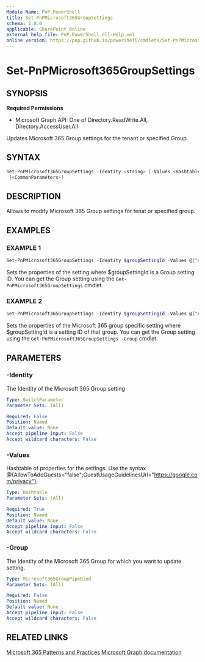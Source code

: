 ```yaml
---
Module Name: PnP.PowerShell
title: Set-PnPMicrosoft365GroupSettings
schema: 2.0.0
applicable: SharePoint Online
external help file: PnP.PowerShell.dll-Help.xml
online version: https://pnp.github.io/powershell/cmdlets/Set-PnPMicrosoft365GroupSettings.html
---
```

 
# Set-PnPMicrosoft365GroupSettings

## SYNOPSIS

**Required Permissions**

  * Microsoft Graph API: One of Directory.ReadWrite.All, Directory.AccessUser.All

Updates Microsoft 365 Group settings for the tenant or specified Group.

## SYNTAX

```powershell
Set-PnPMicrosoft365GroupSettings -Identity <string> [-Values <Hashtable>] [-Group <Microsoft365GroupPipeBind>]
 [<CommonParameters>]
```

## DESCRIPTION

Allows to modify Microsoft 365 Group settings for tenat or specified group.

## EXAMPLES

### EXAMPLE 1
```powershell
Set-PnPMicrosoft365GroupSettings -Identity $groupSettingId -Values @{"AllowToAddGuests"="true"}
```

Sets the properties of the setting where $groupSettingId is a Group setting ID. You can get the Group setting using the `Get-PnPMicrosoft365GroupSettings` cmdlet.

### EXAMPLE 2
```powershell
Set-PnPMicrosoft365GroupSettings -Identity $groupSettingId -Values @{"AllowToAddGuests"="true"} -Group $groupId
```

Sets the properties of the Microsoft 365 group specific setting where $groupSettingId is a setting ID of that group. You can get the Group setting using the `Get-PnPMicrosoft365GroupSettings -Group` cmdlet.

## PARAMETERS

### -Identity
The Identity of the Microsoft 365 Group setting

```yaml
Type: SwitchParameter
Parameter Sets: (All)

Required: False
Position: Named
Default value: None
Accept pipeline input: False
Accept wildcard characters: False
```

### -Values
Hashtable of properties for the settings. Use the syntax @{AllowToAddGuests="false";GuestUsageGuidelinesUrl="https://google.com/privacy"}.

```yaml
Type: Hashtable
Parameter Sets: (All)

Required: True
Position: Named
Default value: None
Accept pipeline input: False
Accept wildcard characters: False
```

### -Group
The Identity of the Microsoft 365 Group for which you want to update setting.

```yaml
Type: Microsoft365GroupPipeBind
Parameter Sets: (All)

Required: False
Position: Named
Default value: None
Accept pipeline input: False
Accept wildcard characters: False
```

## RELATED LINKS

[Microsoft 365 Patterns and Practices](https://aka.ms/m365pnp)
[Microsoft Graph documentation](https://docs.microsoft.com/graph/api/groupsetting-update)